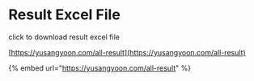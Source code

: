 # Result Excel File

click to download result excel file

[https://yusangyoon.com/all-result](https://yusangyoon.com/all-result)

{% embed url="https://yusangyoon.com/all-result" %}
